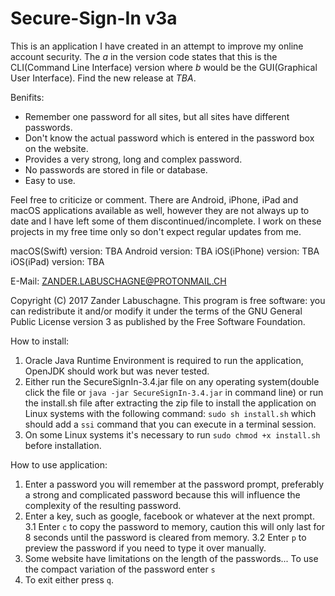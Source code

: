 # Secure-Sign-In v3a
This is an application I have created in an attempt to improve my online account security. The _a_ in the version code states that this is the CLI(Command Line Interface) version where _b_ would be the GUI(Graphical User Interface). Find the new release at _TBA_.

Benifits:
  - Remember one password for all sites, but all sites have different passwords.
  - Don't know the actual password which is entered in the password box on the website.
  - Provides a very strong, long and complex password.
  - No passwords are stored in file or database.
  - Easy to use.
  
Feel free to criticize or comment.
There are Android, iPhone, iPad and macOS applications available as well, however they are not always up to date and I have left some of them discontinued/incomplete. I work on these projects in my free time only so don't expect regular updates from me.

macOS(Swift) version: TBA
Android version: TBA
iOS(iPhone) version: TBA
iOS(iPad) version: TBA

E-Mail: ZANDER.LABUSCHAGNE@PROTONMAIL.CH

Copyright (C) 2017 Zander Labuschagne. This program is free software: you can redistribute it and/or modify it under the terms of the GNU General Public License version 3 as published by the Free Software Foundation.

How to install:
  1. Oracle Java Runtime Environment is required to run the application, OpenJDK should work but was never tested.
  2. Either run the SecureSignIn-3.4.jar file on any operating system(double click the file or ``java -jar SecureSignIn-3.4.jar`` in command line) or run the install.sh file after extracting the zip file to install the application on Linux systems with the following command: ``sudo sh install.sh`` which should add a ``ssi`` command that you can execute in a terminal session.
  3. On some Linux systems it's necessary to run ``sudo chmod +x install.sh`` before installation.

How to use application:
  1. Enter a password you will remember at the password prompt, preferably a strong and complicated password because this will influence the complexity of the resulting password.
  2. Enter a key, such as google, facebook or whatever at the next prompt.
  3.1 Enter ``c`` to copy the password to memory, caution this will only last for 8 seconds until the password is cleared from memory.
  3.2 Enter ``p`` to preview the password if you need to type it over manually.
  4. Some website have limitations on the length of the passwords... To use the compact variation of the password enter ``s``
  5. To exit either press ``q``.
